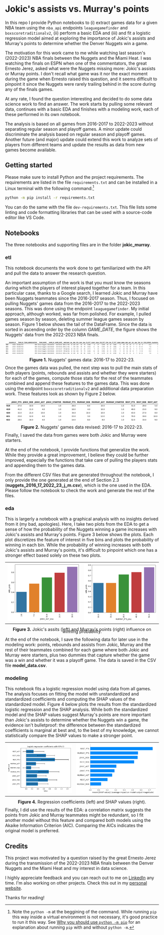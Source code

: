 # Jokic's assists vs. Murray's points

In this repo I provide Python notebooks to (i) extract games data for a given NBA team using the `nba_api` endpoints `leaguegamefinder` and `boxscoretraditionalv2`, (ii) perform a basic EDA and (iii) and fit a logistic regression model aimed at exploring the importance of Jokic's assists and Murray's points to determine whether the Denver Nuggets win a game.

The motivation for this work came to me while watching last season's (2022-2023) NBA finals between the Nuggets and the Miami Heat. I was watching the finals on ESPN when one of the commentators, the great Ernesto Jerez, asked what were the Nuggets missing more: Jokic's assists or Murray points. I don't recall what game was it nor the exact moment during the game when Ernesto raised this question, and it seems difficult to pinpoint it since the Nuggets were rarely trailing behind in the score during any of the finals games.

At any rate, I found the question interesting and decided to do some data science work to find an answer. The work starts by pulling some relevant data, continues with a basic EDA and finishes with a modeling work, each of these performed in its own notebook.

The analysis is based on all games from 2016-2017 to 2022-2023 without separating regular season and playoff games. A minor update could discriminate the analysis based on regular season and playoff games. Another future (and major) update could extend this work to analyze sets of players from different teams and update the results as data from new games become available.  

## Getting started

Please make sure to install Python and the project requirements. The requirements are listed in the file `requirements.txt` and can be installed in a Linux terminal with the following command:[^1]

[^1]: Note the `python -m` at the beggining of the command. While running `pip` this way inside a virtual environment is not necessary, it's good practice to run it this way. See [Why you should use `python -m pip`](https://snarky.ca/why-you-should-use-python-m-pip/) for an explanation about running `pip` with and without `python -m`.

```bash
python -m pip install -r requirements.txt
```

You can do the same with the file `dev-requirements.txt`. This file lists some linting and code formatting libraries that can be used with a source-code editor like VS Code.

## Notebooks

The three notebooks and supporting files are in the folder **jokic_murray**.

### etl

This notebook documents the work done to get familiarized with the API and pull the data to answer the research question.

An important assumption of the work is that you must know the seasons during which the players of interest played together for a team. In this particular case, thanks to a Google search, I learned Jokic and Murray have been Nuggets teammates since the 2016-2017 season. Thus, I focused on pulling Nuggets' games data from the 2016-2017 to the 2022-2023 seasons. This was done using the endpoint `leaguegamefinder`. My initial approach, although worked, was far from polished. For example, I pulled games season by season, deleting summer league games season by season. Figure 1 below shows the tail of the DataFrame. Since the data is sorted in ascending order by the column $GAME\_DATE$, the figure shows the Nuggets' data from the 2022-2023 NBA finals.

<p style="line-height:0.5" align="center">
    <img src="images/df1.png" />
</p>
<p style="line-height:0.5" align="center"><b>Figure 1.</b> Nuggets' games data: 2016-17 to 2022-23.</p>

Once the games data was pulled, the next step was to pull the main stats of both players (points, rebounds and assists and whether they were starters) for each of the games, compute those stats for the rest of the teammates combined and append these features to the games data. This was done using the endpoint `boxscoretraditionalv2` and additional data preparation work. These features look as shown by Figure 2 below.

<p style="line-height:0.5" align="center">
    <img src="images/df2.png" />
</p>
<p style="line-height:0.5" align="center"><b>Figure 2.</b> Nuggets' games data revised: 2016-17 to 2022-23.</p>

Finally, I saved the data from games were both Jokic and Murray were starters.

At the end of the notebook, I provide functions that generalize the work. While they provide a great improvement, I believe they could be further improved, especially the functions that take care of pulling the players stats and appending them to the games data.

From the different CSV files that are generated throughout the notebook, I only provide the one generated at the end of Section 2.3 (**nuggets_2016_17_2022_23_j_m.csv**), which is the one used in the EDA. Please follow the notebook to check the work and generate the rest of the files.

### eda

This is largerly a notebook with a graphical analysis with no insights derived from it (my bad, apologies). Here, I take two plots from the EDA to get a sense of how the probability of the Nuggets winning a game increases with Jokic's assists and Murray's points. Figure 3 below shows the plots. Each plot discretizes the feature of interest in five bins and plots the probability of winning in each bin. While the probability of winning increases with both Jokic's assists and Murray's points, it's difficult to pinpoint which one has a stronger effect based solely on these two plots.  

<table>
    <tr>
        <td>
            <img src="images/eda1.png" />
        </td>
        <td>
            <img src="images/eda2.png" />
        </td>
   </tr>
</table>
<p style="line-height:0.5" align="center"><b>Figure 3.</b> Jokic's assits (left) and Murray's points (right) influence on winning probability.</p>

At the end of the notebook, I save the following data for later use in the modeling work: points, rebounds and assists from Jokic, Murray and the rest of their teammates combined for each game where both Jokic and Murray were starters, plus two dummies that capture whether the game was a win and whether it was a playoff game. The data is saved in the CSV file **model_data.csv**.

### modeling

This notebook fits a logistic regression model using data from all games. The analysis focuses on fitting the model with unstandardized and standardized coefficients and computing the SHAP values of the standardized model. Figure 4 below plots the results from the standardized logistic regression and the SHAP analysis. While both the standardized model and the SHAP values suggest Murray's points are more important than Jokic's assists to determine whether the Nuggets win a game, the evidence isn't bulletproof: the difference between the standardized coefficients is marginal at best and, to the best of my knowledge, we cannot statistically compare the SHAP values to make a stronger point.

<table>
    <tr>
        <td>
            <img src="images/modeling1.png" />
        </td>
        <td>
            <img src="images/modeling2.png" />
        </td>
   </tr>
</table>
<p style="line-height:0.5" align="center"><b>Figure 4.</b> Regression coefficients (left) and SHAP values (right).</p>

Finally, I did use the results of the EDA: a correlation matrix suggests the points from Jokic and Murray teammates might be redundant, so I fit another model without this feature and compared both models using the Akaike Information Criterion (AIC). Comparing the AICs indicates the original model is preferred.

## Credits

This project was motivated by a question raised by the great Ernesto Jerez during the transmission of the 2022-2023 NBA finals between the Denver Nuggets and the Miami Heat and my interest in data science.

I highly appreciate feedback and you can reach out to me on [LinkedIn](https://bit.ly/jaime-linkedin) any time. I'm also working on other projects. Check this out in my [personal website](https://bit.ly/jaime-website).

Thanks for reading!

